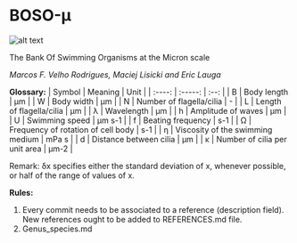 # BOSO-μ
![alt text](https://github.com/marcos-fvr/BOSO-micro/blob/main/LOGO.png)

The Bank Of Swimming Organisms at the Micron scale

*Marcos F. Velho Rodrigues, Maciej Lisicki and Eric Lauga*

**Glossary:**
| Symbol | Meaning | Unit |
| :----: | :-----: | :--: |
| B | Body length | μm |
| W | Body width | μm |
| N | Number of flagella/cilia | - |
| L | Length of flagella/cilia | μm |
| λ | Wavelength | μm |
| h | Amplitude of waves | μm |
| U | Swimming speed | μm s-1 |
| f | Beating frequency | s-1 |
| Ω | Frequency of rotation of cell body | s-1 |
| η | Viscosity of the swimming medium | mPa s |
| d | Distance between cilia | μm |
| κ | Number of cilia per unit area | μm-2 |

Remark: δx specifies either the standard deviation of x, whenever possible, or half of the range of values of x.

**Rules:**
1. Every commit needs to be associated to a reference (description field). New references ought to be added to REFERENCES.md file.
1. Genus_species.md
